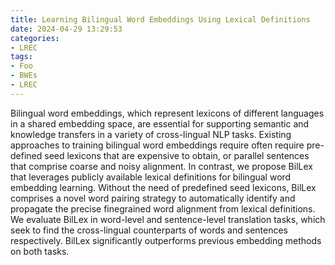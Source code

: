 ```yaml
---
title: Learning Bilingual Word Embeddings Using Lexical Definitions
date: 2024-04-29 13:29:53
categories:
- LREC
tags:
- Foo
- BWEs
- LREC
---
```

Bilingual word embeddings, which represent
lexicons of different languages in a shared embedding space, are essential for supporting semantic and knowledge transfers in a variety of
cross-lingual NLP tasks. Existing approaches
to training bilingual word embeddings require
often require pre-defined seed lexicons that are
expensive to obtain, or parallel sentences that
comprise coarse and noisy alignment. In contrast, we propose BilLex that leverages publicly available lexical definitions for bilingual
word embedding learning. Without the need
of predefined seed lexicons, BilLex comprises
a novel word pairing strategy to automatically identify and propagate the precise finegrained word alignment from lexical definitions. We evaluate BilLex in word-level and
sentence-level translation tasks, which seek to
find the cross-lingual counterparts of words
and sentences respectively. BilLex significantly outperforms previous embedding methods on both tasks.
